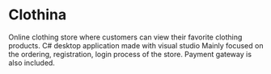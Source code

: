 # Clothina
Online clothing store where customers can view their favorite clothing products.
C# desktop application made with visual studio
Mainly focused on the ordering, registration, login process of the store.
Payment gateway is also included.

